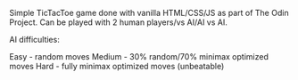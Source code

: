 Simple TicTacToe game done with vanilla HTML/CSS/JS as part of The Odin Project.
Can be played with 2 human players/vs AI/AI vs AI.

AI difficulties:

Easy - random moves
Medium - 30% random/70% minimax optimized moves
Hard - fully minimax optimized moves (unbeatable)

